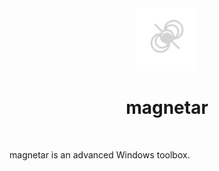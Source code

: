 <div align="center">
    <img alt="magnetar logo" width="100" src="https://github.com/Bamboooz/magnetar/blob/main/src/assets/icon_white.png?raw=true" />
</div>

<div align="center">
    <h1>magnetar</h1>
</div>

<br />

magnetar is an advanced Windows toolbox.

<br />
